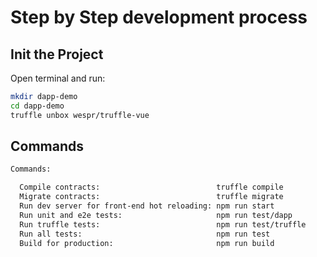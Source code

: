 # Step by Step development process
## Init the Project
Open terminal and run:  
``` bash
mkdir dapp-demo
cd dapp-demo  
truffle unbox wespr/truffle-vue
```  

## Commands
```bash
Commands:

  Compile contracts:                          truffle compile
  Migrate contracts:                          truffle migrate
  Run dev server for front-end hot reloading: npm run start
  Run unit and e2e tests:                     npm run test/dapp
  Run truffle tests:                          npm run test/truffle
  Run all tests:                              npm run test
  Build for production:                       npm run build

```
